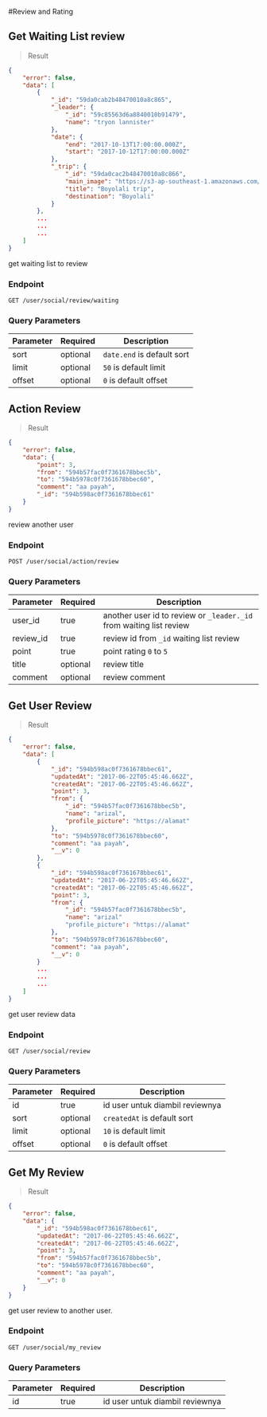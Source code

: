 #Review and Rating

## Get Waiting List review

> Result

```json
{
    "error": false,
    "data": [
        {
            "_id": "59da0cab2b48470010a8c865",
            "_leader": {
                "_id": "59c85563d6a8840010b91479",
                "name": "tryon lannister"
            },
            "date": {
                "end": "2017-10-13T17:00:00.000Z",
                "start": "2017-10-12T17:00:00.000Z"
            },
            "_trip": {
                "_id": "59da0cac2b48470010a8c866",
                "main_image": "https://s3-ap-southeast-1.amazonaws.com/opentrip-media/59c85563d6a8840010b91479_02dff637b986d163.jpg",
                "title": "Boyolali trip",
                "destination": "Boyolali"
            }
        },
        ...
        ...
        ...
    ]
}
```

get waiting list to review

### Endpoint

`GET /user/social/review/waiting`


### Query Parameters

Parameter | Required | Description
--------- | ------- | --------
sort | optional | `date.end` is default sort
limit | optional | `50` is default limit
offset | optional | `0` is default offset



## Action Review

> Result

```json
{
    "error": false,
    "data": {
        "point": 3,
        "from": "594b57fac0f7361678bbec5b",
        "to": "594b5978c0f7361678bbec60",
        "comment": "aa payah",
        "_id": "594b598ac0f7361678bbec61"
    }
}
```
review another user

### Endpoint

`POST /user/social/action/review`


### Query Parameters

Parameter | Required | Description
--------- | ------- | --------
user_id | true | another user id to review or `_leader._id` from waiting list review
review_id | true | review id from `_id` waiting list review
point | true | point rating `0` to `5`
title | optional | review title
comment | optional | review comment

## Get User Review

> Result

```json
{
    "error": false,
    "data": [
        {
            "_id": "594b598ac0f7361678bbec61",
            "updatedAt": "2017-06-22T05:45:46.662Z",
            "createdAt": "2017-06-22T05:45:46.662Z",
            "point": 3,
            "from": {
                "_id": "594b57fac0f7361678bbec5b",
                "name": "arizal",
                "profile_picture": "https://alamat"
            },
            "to": "594b5978c0f7361678bbec60",
            "comment": "aa payah",
            "__v": 0
        },
        {
            "_id": "594b598ac0f7361678bbec61",
            "updatedAt": "2017-06-22T05:45:46.662Z",
            "createdAt": "2017-06-22T05:45:46.662Z",
            "point": 3,
            "from": {
                "_id": "594b57fac0f7361678bbec5b",
                "name": "arizal"
                "profile_picture": "https://alamat"
            },
            "to": "594b5978c0f7361678bbec60",
            "comment": "aa payah",
            "__v": 0
        }
        ...
        ...
        ...
    ]
}
```
get user review data

### Endpoint

`GET /user/social/review`


### Query Parameters

Parameter | Required | Description
--------- | ------- | --------
id | true | id user untuk diambil reviewnya
sort | optional | `createdAt` is default sort
limit | optional | `10` is default limit
offset | optional | `0` is default offset


## Get My Review

> Result

```json
{
    "error": false,
    "data": {
        "_id": "594b598ac0f7361678bbec61",
        "updatedAt": "2017-06-22T05:45:46.662Z",
        "createdAt": "2017-06-22T05:45:46.662Z",
        "point": 3,
        "from": "594b57fac0f7361678bbec5b",
        "to": "594b5978c0f7361678bbec60",
        "comment": "aa payah",
        "__v": 0
    }
}
```
get user review to another user.

### Endpoint

`GET /user/social/my_review`


### Query Parameters

Parameter | Required | Description
--------- | ------- | --------
id | true | id user untuk diambil reviewnya

